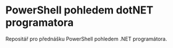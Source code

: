 # PowerShell pohledem dotNET programatora
Repositář pro přednášku PowerShell pohledem .NET programátora.
